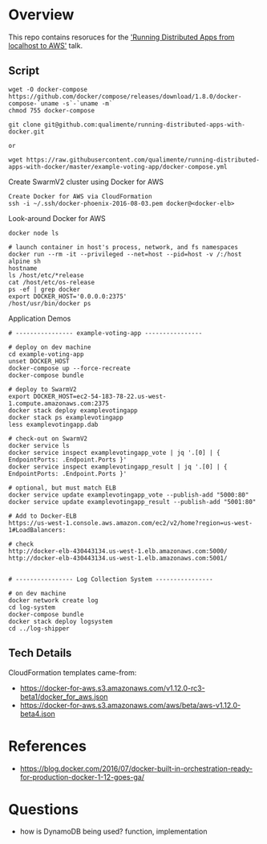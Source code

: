 # Overview #

This repo contains resoruces for the ['Running Distributed Apps from localhost to AWS'](https://www.meetup.com/Docker-Phoenix/events/232976147/) talk.

## Script ##

```
wget -O docker-compose https://github.com/docker/compose/releases/download/1.8.0/docker-compose-`uname -s`-`uname -m`
chmod 755 docker-compose

git clone git@github.com:qualimente/running-distributed-apps-with-docker.git

or

wget https://raw.githubusercontent.com/qualimente/running-distributed-apps-with-docker/master/example-voting-app/docker-compose.yml

```

Create SwarmV2 cluster using Docker for AWS

```
Create Docker for AWS via CloudFormation
ssh -i ~/.ssh/docker-phoenix-2016-08-03.pem docker@<docker-elb>
```

Look-around Docker for AWS
```
docker node ls

# launch container in host's process, network, and fs namespaces
docker run --rm -it --privileged --net=host --pid=host -v /:/host alpine sh
hostname
ls /host/etc/*release
cat /host/etc/os-release
ps -ef | grep docker
export DOCKER_HOST='0.0.0.0:2375'
/host/usr/bin/docker ps
```

Application Demos

```
# ---------------- example-voting-app ----------------

# deploy on dev machine
cd example-voting-app
unset DOCKER_HOST
docker-compose up --force-recreate
docker-compose bundle

# deploy to SwarmV2
export DOCKER_HOST=ec2-54-183-78-22.us-west-1.compute.amazonaws.com:2375
docker stack deploy examplevotingapp
docker stack ps examplevotingapp
less examplevotingapp.dab

# check-out on SwarmV2
docker service ls
docker service inspect examplevotingapp_vote | jq '.[0] | { EndpointPorts: .Endpoint.Ports }'
docker service inspect examplevotingapp_result | jq '.[0] | { EndpointPorts: .Endpoint.Ports }'

# optional, but must match ELB
docker service update examplevotingapp_vote --publish-add "5000:80"
docker service update examplevotingapp_result --publish-add "5001:80"

# Add to Docker-ELB
https://us-west-1.console.aws.amazon.com/ec2/v2/home?region=us-west-1#LoadBalancers:

# check
http://docker-elb-430443134.us-west-1.elb.amazonaws.com:5000/
http://docker-elb-430443134.us-west-1.elb.amazonaws.com:5001/

```

```

# ---------------- Log Collection System ----------------

# on dev machine
docker network create log
cd log-system
docker-compose bundle
docker stack deploy logsystem
cd ../log-shipper
```

## Tech Details ##

CloudFormation templates came-from:

* https://docker-for-aws.s3.amazonaws.com/v1.12.0-rc3-beta1/docker_for_aws.json
* https://docker-for-aws.s3.amazonaws.com/aws/beta/aws-v1.12.0-beta4.json

# References #

* https://blog.docker.com/2016/07/docker-built-in-orchestration-ready-for-production-docker-1-12-goes-ga/


# Questions #

* how is DynamoDB being used? function, implementation

